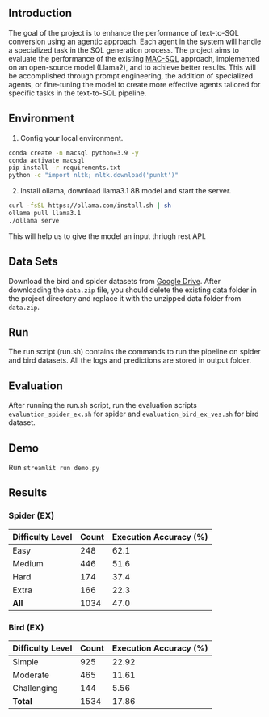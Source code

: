 ## Introduction

The goal of the project is to enhance the performance of text-to-SQL conversion using an agentic approach. Each agent in the system will handle a specialized task in the SQL generation process. The project aims to evaluate the performance of the existing [MAC-SQL](https://arxiv.org/pdf/2312.11242) approach, implemented on an open-source model (Llama2), and to achieve better results. This will be accomplished through prompt engineering, the addition of specialized agents, or fine-tuning the model to create more effective agents tailored for specific tasks in the text-to-SQL pipeline.

## Environment

1. Config your local environment.

```bash
conda create -n macsql python=3.9 -y
conda activate macsql
pip install -r requirements.txt
python -c "import nltk; nltk.download('punkt')"
```

2. Install ollama, download llama3.1 8B model and start the server.

```bash
curl -fsSL https://ollama.com/install.sh | sh
ollama pull llama3.1
./ollama serve 
```

This will help us to give the model an input thriugh rest API.

## Data Sets

Download the bird and spider datasets from [Google Drive](https://drive.google.com/file/d/1kkkNJSmJkZKeZyDFUDG7c4mnkxsrr-om/view?usp=sharing).
After downloading the `data.zip` file, you should delete the existing data folder in the project directory and replace it with the unzipped data folder from `data.zip`.


## Run

The run script (run.sh) contains the commands to run the pipeline on spider and bird datasets. All the logs and predictions are stored in output folder.

## Evaluation

After running the run.sh script, run the evaluation scripts `evaluation_spider_ex.sh` for spider and `evaluation_bird_ex_ves.sh` for bird dataset.

## Demo

Run `streamlit run demo.py`


## Results

### Spider (EX)

| Difficulty Level | Count | Execution Accuracy (%) |
|------------------|-------|------------------------|
| Easy             | 248   | 62.1                   |
| Medium           | 446   | 51.6                   |
| Hard             | 174   | 37.4                   |
| Extra            | 166   | 22.3                   |
| **All**          | 1034  | 47.0                   |




### Bird (EX)

| Difficulty Level | Count | Execution Accuracy (%) |
|------------------|-------|------------------------|
| Simple           | 925   | 22.92                  |
| Moderate         | 465   | 11.61                  |
| Challenging      | 144   | 5.56                   |
| **Total**        | 1534  | 17.86                  |



